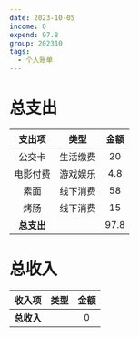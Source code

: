 ```yaml
---
date: 2023-10-05
income: 0
expend: 97.8
group: 202310
tags:
  - 个人账单
---
```

# 总支出

|   支出项   |   类型   | 金额 |
|:----------:|:--------:|:----:|
|   公交卡   | 生活缴费 |  20  |
|  电影付费  | 游戏娱乐 | 4.8  |
|    素面    | 线下消费 |  58  |
|    烤肠    | 线下消费 |  15  |
| **总支出** |          | 97.8 |
<!-- TBLFM: @>$3=sum(@I..@-1) -->

# 总收入
|   收入项   | 类型 | 金额 |
|:----------:|:----:|:----:|
| **总收入** |      |  0   |
<!-- TBLFM: @>$3=sum(@I..@-1) -->